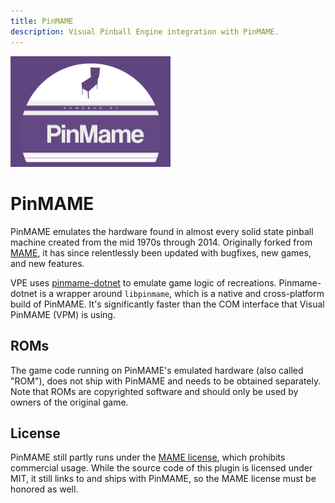 ```yaml
---
title: PinMAME
description: Visual Pinball Engine integration with PinMAME.
---
```


<img alt="MPF Logo" width="256" src="pinmame.png" />

# PinMAME

PinMAME emulates the hardware found in almost every solid state pinball machine created from the mid 1970s through 2014. Originally forked from [MAME](https://www.mamedev.org/), it has since relentlessly been updated with bugfixes, new games, and new features.

VPE uses [pinmame-dotnet](https://github.com/vpinball/pinmame-dotnet) to emulate game logic of recreations. Pinmame-dotnet is a wrapper around `libpinmame`, which is a native and cross-platform build of PinMAME. It's significantly faster than the COM interface that Visual PinMAME (VPM) is using.

## ROMs

The game code running on PinMAME's emulated hardware (also called "ROM"), does not ship with PinMAME and needs to be obtained separately. Note that ROMs are copyrighted software and should only be used by owners of the original game.

## License

PinMAME still partly runs under the [MAME license](https://github.com/vpinball/pinmame/blob/master/LICENSE), which prohibits commercial usage. While the source code of this plugin is licensed under MIT, it still links to and ships with PinMAME, so the MAME license must be honored as well.